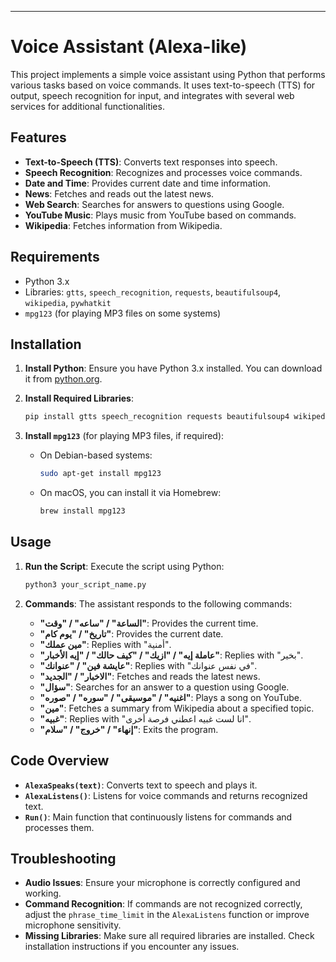 ---

# Voice Assistant (Alexa-like)

This project implements a simple voice assistant using Python that performs various tasks based on voice commands. It uses text-to-speech (TTS) for output, speech recognition for input, and integrates with several web services for additional functionalities.

## Features

- **Text-to-Speech (TTS)**: Converts text responses into speech.
- **Speech Recognition**: Recognizes and processes voice commands.
- **Date and Time**: Provides current date and time information.
- **News**: Fetches and reads out the latest news.
- **Web Search**: Searches for answers to questions using Google.
- **YouTube Music**: Plays music from YouTube based on commands.
- **Wikipedia**: Fetches information from Wikipedia.

## Requirements

- Python 3.x
- Libraries: `gtts`, `speech_recognition`, `requests`, `beautifulsoup4`, `wikipedia`, `pywhatkit`
- `mpg123` (for playing MP3 files on some systems)

## Installation

1. **Install Python**: Ensure you have Python 3.x installed. You can download it from [python.org](https://www.python.org/).

2. **Install Required Libraries**:
   ```bash
   pip install gtts speech_recognition requests beautifulsoup4 wikipedia pywhatkit
   ```

3. **Install `mpg123`** (for playing MP3 files, if required):
   - On Debian-based systems:
     ```bash
     sudo apt-get install mpg123
     ```
   - On macOS, you can install it via Homebrew:
     ```bash
     brew install mpg123
     ```

## Usage

1. **Run the Script**: Execute the script using Python:
   ```bash
   python3 your_script_name.py
   ```

2. **Commands**: The assistant responds to the following commands:
   - **"الساعة" / "ساعه" / "وقت"**: Provides the current time.
   - **"تاريخ" / "يوم كام"**: Provides the current date.
   - **"مين عملك"**: Replies with "أمنية".
   - **"عاملة إيه" / "ازيك" / "كيف حالك" / "إيه الأخبار"**: Replies with "بخير".
   - **"عايشة فين" / "عنوانك"**: Replies with "في نفس عنوانك".
   - **"الاخبار" / "الجديد"**: Fetches and reads the latest news.
   - **"سؤال"**: Searches for an answer to a question using Google.
   - **"اغنيه" / "موسيقى" / "سوره" / "صوره"**: Plays a song on YouTube.
   - **"مين"**: Fetches a summary from Wikipedia about a specified topic.
   - **"غبيه"**: Replies with "انا لست غبيه اعطني فرصة أخرى".
   - **"إنهاء" / "خروج" / "سلام"**: Exits the program.

## Code Overview

- **`AlexaSpeaks(text)`**: Converts text to speech and plays it.
- **`AlexaListens()`**: Listens for voice commands and returns recognized text.
- **`Run()`**: Main function that continuously listens for commands and processes them.

## Troubleshooting

- **Audio Issues**: Ensure your microphone is correctly configured and working.
- **Command Recognition**: If commands are not recognized correctly, adjust the `phrase_time_limit` in the `AlexaListens` function or improve microphone sensitivity.
- **Missing Libraries**: Make sure all required libraries are installed. Check installation instructions if you encounter any issues.

